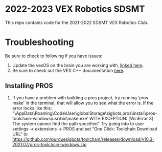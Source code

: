 # 2022-2023 VEX Robotics SDSMT 

This repo contains code for the 2021-2022 SDSMT VEX Robotics Club.

# Troubleshooting

Be sure to check to following if you have issues:

1. Update the vexOS on the brain you are working with, [linked here](https://www.vexrobotics.com/v5/products/firmware).
2. Be sure to check out the VEX C++ documentation [here](https://api.vexcode.cloud/v5/).

## Installing PROS
 1. If you have a problem with building a pros project, try running 'pros make' in the terminal, that will allow you to see what the error is. If the error looks like this: "\AppData\Roaming\Code\User\globalStorage\sigbots.pros\install\pros-toolchain-windows\usr\bin\make.exe' WITH EXCEPTION: [WinError 3] The system cannot find the path specified" Try going into to user settings -> extensions -> PROS and set "One Click: Toolchain Download URL" to https://github.com/purduesigbots/toolchain/releases/download/v10.3-2021.07/pros-toolchain-windows.zip
